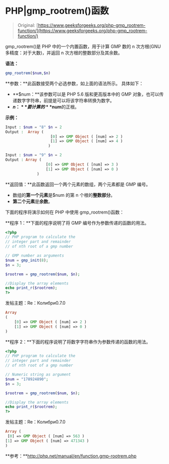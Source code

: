 # PHP|gmp_rootrem()函数

> Original: [https://www.geeksforgeeks.org/php-gmp_rootrem-function/](https://www.geeksforgeeks.org/php-gmp_rootrem-function/)

gmp_rootrem()是 PHP 中的一个内置函数，用于计算 GMP 数的 n 次方根(GNU 多精度：对于大数)，并返回 n 次方根的整数部分及其余数。

**语法：**

```php
gmp_rootrem($num,$n)
```

**参数：**此函数接受两个必选参数，如上面的语法所示。 具体如下：

*   **$num：**该参数可以是 PHP 5.6 版和更高版本中的 GMP 对象，也可以传递数字字符串，前提是可以将该字符串转换为数字。
*   **$n：**要计算的**$num**的正根。

**示例：**

```php
Input : $num = "8" $n = 2
Output :  Array ( 
                    [0] => GMP Object ( [num] => 2 )
                    [1] => GMP Object ( [num] => 4 )
                   )

Input : $num = "9" $n = 2
Output : Array ( 
                  [0] => GMP Object ( [num] => 3 )
                  [1] => GMP Object ( [num] => 0 ) 
              )

```

**返回值：**此函数返回一个两个元素的数组，两个元素都是 GMP 编号。

*   数组的**第一个元素**是$num 的第 n 个根的**整数部分**。
*   **第二个元素**是**余数**。

下面的程序将演示如何在 PHP 中使用 gmp_rootrem()函数：

**程序 1：**下面的程序说明了将 GMP 编号作为参数传递的函数的用法。

```php
<?php
// PHP program to calculate the 
// integer part and remainder  
// of nth root of a gmp number

// GMP number as arguments 
$num = gmp_init(8); 
$n = 3;

$rootrem = gmp_rootrem($num, $n);  

//Display the array elements
echo print_r($rootrem);
?>
```

发帖主题：Re：Колибри0.7.0

```php
Array
(
    [0] => GMP Object ( [num] => 2 )
    [1] => GMP Object ( [num] => 0 )
)
```

**程序 2：**下面的程序说明了将数字字符串作为参数传递的函数的用法。

```php
<?php
// PHP program to calculate the 
// integer part and remainder  
// of nth root of a gmp number

// Numeric string as argument 
$num = "178924890"; 
$n = 3;

$rootrem = gmp_rootrem($num, $n);  

//Display the array elements
echo print_r($rootrem);
?>
```

发帖主题：Re：Колибри0.7.0

```php
Array (
 [0] => GMP Object ( [num] => 563 ) 
[1] => GMP Object ( [num] => 471343 )  
)
```

**参考：**http://php.net/manual/en/function.gmp-rootrem.php